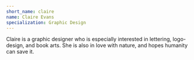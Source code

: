 ```yaml
---
short_name: claire
name: Claire Evans
specialization: Graphic Design
---
```


Claire is a graphic designer who is especially interested in lettering, logo-design, and book arts. She is also in love with nature, and hopes humanity can save it.
